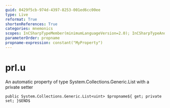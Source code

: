 ```yaml
---
guid: 0429f5cb-974d-4397-8253-001ed6cc00ee
type: Live
reformat: True
shortenReferences: True
categories: mnemonics
scopes: InCSharpTypeMember(minimumLanguageVersion=2.0); InCSharpTypeAndNamespace(minimumLanguageVersion=2.0)
parameterOrder: propname
propname-expression: constant("MyProperty")
---
```


# prl.u

An automatic property of type System.Collections.Generic.List<uint> with a private setter

```
public System.Collections.Generic.List<uint> $propname${ get; private set; }$END$
```
